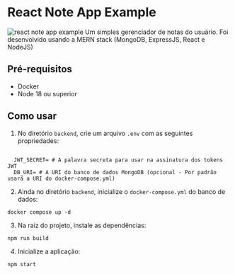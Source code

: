 # React Note App Example
![react note app example](https://github.com/J-Player/React-Note-App-Example/assets/48096757/396a02f3-1332-48fe-9904-00bf73c2aeea)
Um simples gerenciador de notas do usuário.
Foi desenvolvido usando a MERN stack (MongoDB, ExpressJS, React e NodeJS)

## Pré-requisitos
- Docker
- Node 18 ou superior

## Como usar
1. No diretório `backend`, crie um arquivo `.env` com as seguintes propriedades:
<pre><code>
  JWT_SECRET= # A palavra secreta para usar na assinatura dos tokens JWT
  DB_URI= # A URI do banco de dados MongoDB (opcional - Por padrão usará a URI do docker-compose.yml)
</code></pre>
2. Ainda no diretório `backend`, inicialize o `docker-compose.yml` do banco de dados:
<pre><code>docker compose up -d</code></pre>
3. Na raiz do projeto, instale as dependências:
<pre><code>npm run build</code></pre>
4. Inicialize a aplicação:
<pre><code>npm start</code></pre>
